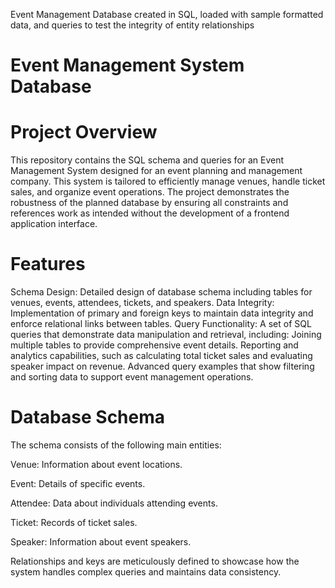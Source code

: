 Event Management Database created in SQL, loaded with sample formatted data, and queries to test the integrity of entity relationships

# Event Management System Database
# Project Overview
This repository contains the SQL schema and queries for an Event Management System designed for an event planning and management company. This system is tailored to efficiently manage venues, handle ticket sales, and organize event operations. The project demonstrates the robustness of the planned database by ensuring all constraints and references work as intended without the development of a frontend application interface.

# Features
Schema Design: Detailed design of database schema including tables for venues, events, attendees, tickets, and speakers.
Data Integrity: Implementation of primary and foreign keys to maintain data integrity and enforce relational links between tables.
Query Functionality: A set of SQL queries that demonstrate data manipulation and retrieval, including:
Joining multiple tables to provide comprehensive event details.
Reporting and analytics capabilities, such as calculating total ticket sales and evaluating speaker impact on revenue.
Advanced query examples that show filtering and sorting data to support event management operations.

# Database Schema
The schema consists of the following main entities:

Venue: Information about event locations.

Event: Details of specific events.

Attendee: Data about individuals attending events.

Ticket: Records of ticket sales.

Speaker: Information about event speakers.

Relationships and keys are meticulously defined to showcase how the system handles complex queries and maintains data consistency.
